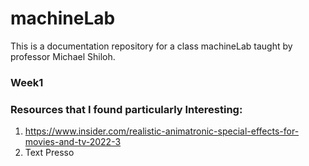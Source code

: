 # machineLab
This is a documentation repository for a class machineLab taught by professor Michael Shiloh.

### Week1

### Resources that I found particularly Interesting:

1. https://www.insider.com/realistic-animatronic-special-effects-for-movies-and-tv-2022-3
2. Text Presso
